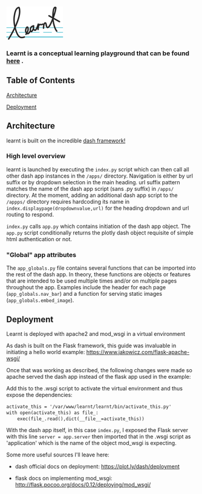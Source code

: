 ![alt text](https://github.com/adamlbailey/learnt/blob/master/static/learnt_logo.png)

### Learnt is a conceptual learning playground that can be found [here](http://learnt.world) .  

## Table of Contents 

[Architecture](#architecture-section)

[Deployment](#deployment-section)

<a name="architecture-section"></a>
## Architecture

learnt is built on the incredible [dash framework!](https://plot.ly/products/dash/)

### High level overview 

learnt is launched by executing the `index.py` script which can then call all other dash app instances in the `/apps/` directory. Navigation is either by url suffix or by dropdown selection in the main heading. url suffix pattern matches the name of the dash app script (sans .py suffix) in `/apps/` directory. At the moment, adding an additional dash app script to the `/appps/` directory requires hardcoding its name in `index.displaypage(dropdownvalue,url)` for the heading dropdown and url routing to respond. 

`index.py` calls `app.py` which contains initiation of the dash app object. The `app.py` script conditionally returns the plotly dash object requisite of simple html authentication or not. 

### "Global" app attributes 

The `app_globals.py` file contains several functions that can be imported into the rest of the dash app. In theory, these functions are objects or features that are intended to be used multiple times and/or on multiple pages throughout the app. Examples include the header for each page (`app_globals.nav_bar`) and a function for serving static images (`app_globals.embed_image`). 

<a name="deployment-section"></a>
## Deployment

Learnt is deployed with apache2 and mod_wsgi in a virtual environment 

As dash is built on the Flask framework, this guide was invaluable in initiating a hello world example: https://www.jakowicz.com/flask-apache-wsgi/

Once that was working as described, the following changes were made so apache served the dash app instead of the flask app used in the example:

Add this to the .wsgi script to activate the virtual environment and thus expose the dependencies:

```
activate_this = '/var/www/learnt/learnt/bin/activate_this.py'
with open(activate_this) as file_:
	exec(file_.read(),dict(__file__=activate_this))
```
  
With the dash app itself, in this case `index.py`, I exposed the Flask server with this line `server = app.server` then imported that in the .wsgi script as 'application' which is the name of the object mod_wsgi is expecting.

Some more useful sources I'll leave here: 

* dash official docs on deployment: https://plot.ly/dash/deployment

* flask docs on implementing mod_wsgi: http://flask.pocoo.org/docs/0.12/deploying/mod_wsgi/

  









